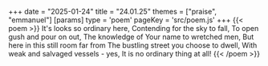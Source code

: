 +++
date = "2025-01-24"
title = "24.01.25"
themes = ["praise", "emmanuel"]
[params]
  type = 'poem'
  pageKey = 'src/poem.js'
+++
{{< poem >}}
It's looks so ordinary here,
Contending for the sky to fall,
To open gush and pour on out,
The knowledge of Your name to wretched men,
But here in this still room far from
The bustling street you choose to dwell,
With weak and salvaged vessels - yes,
It is no ordinary thing at all!
{{< /poem >}}